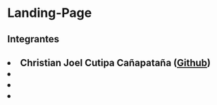 # Landing-Page

<h2>Integrantes<h2>
  <li>Christian Joel Cutipa Cañapataña (<a href="https://github.com/joyel124" type="_blank">Github<a>)
  <li>
  <li>
  <li>
